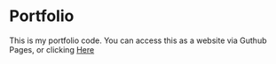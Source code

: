 # Portfolio
This is my portfolio code. You can access this as a website via Guthub Pages, or clicking <a href="https://luizfboss.github.io/portfolio/">Here</a>
